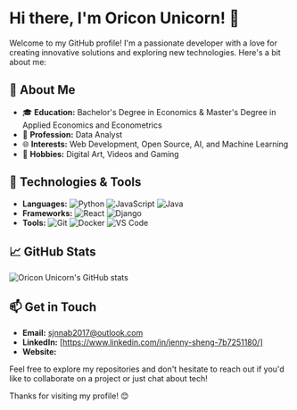 # Hi there, I'm Oricon Unicorn! 👋

Welcome to my GitHub profile! I'm a passionate developer with a love for creating innovative solutions and exploring new technologies. Here's a bit about me:

## 🌟 About Me

- 🎓 **Education:** Bachelor's Degree in Economics & Master's Degree in Applied Economics and Econometrics
- 💼 **Profession:** Data Analyst
- 🌐 **Interests:** Web Development, Open Source, AI, and Machine Learning
- 🎨 **Hobbies:** Digital Art, Videos and Gaming

## 🔧 Technologies & Tools

- **Languages:** ![Python](https://img.shields.io/badge/-Python-3776AB?style=flat&logo=python&logoColor=white) ![JavaScript](https://img.shields.io/badge/-JavaScript-F7DF1E?style=flat&logo=javascript&logoColor=black) ![Java](https://img.shields.io/badge/-Java-007396?style=flat&logo=java&logoColor=white)
- **Frameworks:** ![React](https://img.shields.io/badge/-React-61DAFB?style=flat&logo=react&logoColor=black) ![Django](https://img.shields.io/badge/-Django-092E20?style=flat&logo=django&logoColor=white)
- **Tools:** ![Git](https://img.shields.io/badge/-Git-F05032?style=flat&logo=git&logoColor=white) ![Docker](https://img.shields.io/badge/-Docker-2496ED?style=flat&logo=docker&logoColor=white) ![VS Code](https://img.shields.io/badge/-VS%20Code-007ACC?style=flat&logo=visual-studio-code&logoColor=white)

## 📈 GitHub Stats

![Oricon Unicorn's GitHub stats](https://github-readme-stats.vercel.app/api?username=oriconunicorn&show_icons=true&theme=radical)

## 📫 Get in Touch

- **Email:** sjnnab2017@outlook.com
- **LinkedIn:** [https://www.linkedin.com/in/jenny-sheng-7b7251180/]
- **Website:** 

Feel free to explore my repositories and don't hesitate to reach out if you'd like to collaborate on a project or just chat about tech!

Thanks for visiting my profile! 😊
